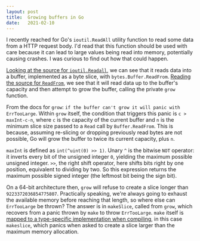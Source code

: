```yaml
---
layout: post
title:  Growing buffers in Go
date:   2021-02-10
---
```



I recently reached for Go's `ioutil.ReadAll` utility function to read some data from a HTTP request body. I'd read that this function should be used with care because it can lead to large values being read into memory, potentially causing crashes. I was curious to find out how that could happen.

[Looking at the source for `ioutil.Readall`](https://golang.org/src/io/ioutil/ioutil.go), we can see that it reads data into a buffer, implemented as a byte slice, with `bytes.Buffer.ReadFrom`. [Reading the source for `ReadFrom`](https://golang.org/src/bytes/buffer.go), we see that it will read data up to the buffer's capacity and then attempt to grow the buffer, calling the private `grow` function.

From the docs for `grow`: `if the buffer can't grow it will panic with ErrTooLarge`. Within `grow` itself, the condition that triggers this panic is `c > maxInt-c-n`, where `c` is the capacity of the current buffer and `n` is the minimum slice size passed to a `Read` call by `Buffer.ReadFrom`. This is because, assuming re-slicing or dropping previously read bytes are not possible, Go will grow the buffer to twice its current capacity, plus `n`.

`maxInt` is defined as `int(^uint(0) >> 1)`. Unary `^` is the bitwise `NOT` operator: it inverts every bit of the unsigned integer `0`, yielding the maximum possible unsigned integer. `>>`, the right shift operator, here shifts bits right by one position, equivalent to dividing by two. So this expression returns the maximum possible signed integer (the leftmost bit being the sign bit).

On a 64-bit architecture then, `grow` will refuse to create a slice longer than `9223372036854775807`. Practically speaking, we're always going to exhaust the available memory before reaching that length, so where else can `ErrTooLarge` be thrown? The answer is in `makeSlice`, called from `grow`, which recovers from a panic thrown by `make` to throw `ErrTooLarge`. `make` itself is [mapped to a type-specific implementation when compiling](https://stackoverflow.com/a/18513087), in this case `makeslice`, which panics when asked to create a slice larger than the maximum memory allocation.
